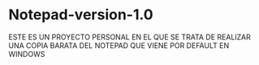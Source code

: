 # Notepad-version-1.0
ESTE ES UN PROYECTO PERSONAL EN EL QUE SE TRATA DE REALIZAR UNA COPIA BARATA DEL NOTEPAD QUE VIENE POR DEFAULT EN WINDOWS
